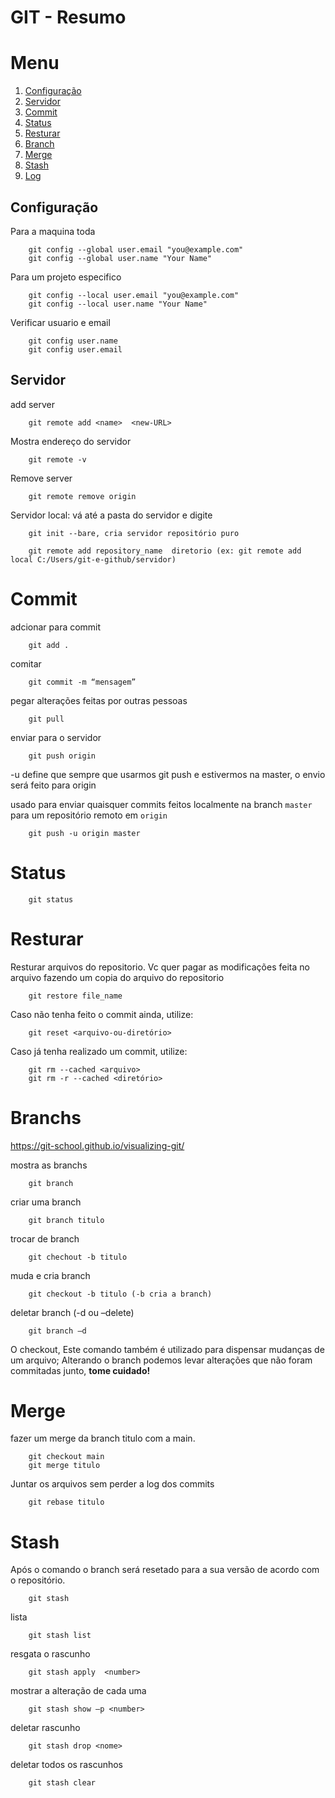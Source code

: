GIT - Resumo
=============


# Menu
1. [Configuração](#Configuração)
2. [Servidor](#Servidor)
3. [Commit](#Commit)
4. [Status](#Status)
5. [Resturar](#Resturar)
6. [Branch](#Branch)
7. [Merge](#Merge)
8. [Stash](#Stash)
9. [Log](#Log)


## Configuração

Para a maquina toda 
```
    git config --global user.email "you@example.com"
    git config --global user.name "Your Name"
```

Para um projeto especifico
```
    git config --local user.email "you@example.com"
    git config --local user.name "Your Name"
```
Verificar usuario e email
```
    git config user.name
    git config user.email
```

## Servidor

add server
```
    git remote add <name>  <new-URL>
```

Mostra endereço do servidor

```
    git remote -v
```
Remove server
```
    git remote remove origin
```
Servidor local:  vá até a pasta do servidor e digite 

```
    git init --bare, cria servidor repositório puro

    git remote add repository_name  diretorio (ex: git remote add local C:/Users/git-e-github/servidor)
```


# Commit
adcionar para commit 

```
    git add . 
```
comitar 
```
    git commit -m “mensagem” 
```

pegar alterações feitas por outras pessoas
```
    git pull
```

enviar para o servidor
```
    git push origin 
```
-u define que sempre que usarmos git push e estivermos na master, o envio será feito para origin

usado para enviar quaisquer commits feitos localmente na branch `master` para um repositório remoto em `origin`
```
    git push -u origin master
```

# Status
```
    git status
```

# Resturar

Resturar arquivos do repositorio. Vc quer pagar as modificações feita no arquivo fazendo um copia do arquivo 
do repositorio
```
    git restore file_name
```

Caso não tenha feito o commit ainda, utilize:
```
    git reset <arquivo-ou-diretório>
```

Caso já tenha realizado um commit, utilize:
```
    git rm --cached <arquivo>
    git rm -r --cached <diretório>
```

# Branchs 
https://git-school.github.io/visualizing-git/

mostra as branchs 
```
    git branch
```
criar uma branch 
```
    git branch titulo
```
trocar de branch 
```
    git chechout -b titulo
```
muda e cria branch
```
    git checkout -b titulo (-b cria a branch)
```

deletar branch (-d ou –delete)
```
    git branch –d
```
 O checkout, Este comando também é utilizado para dispensar mudanças de um arquivo;
 Alterando o branch podemos levar alterações que não foram commitadas junto, **tome cuidado!**


# Merge

fazer um merge da branch titulo com a main. 
```
    git checkout main
    git merge titulo
```
Juntar os arquivos sem perder a log dos commits 
```
    git rebase titulo
```

# Stash  
Após o comando o branch será resetado para a sua versão de acordo com o repositório. 
```
    git stash
```
lista
```
    git stash list
```

resgata o rascunho 
```
    git stash apply  <number>
```
mostrar a alteração de cada uma
``` 
    git stash show –p <number>
```

deletar rascunho
```
    git stash drop <nome>
```

deletar todos os rascunhos
```
    git stash clear
```


```
```



```
```